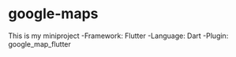 # google-maps
This is my miniproject 
-Framework: Flutter
-Language: Dart
-Plugin: google_map_flutter
